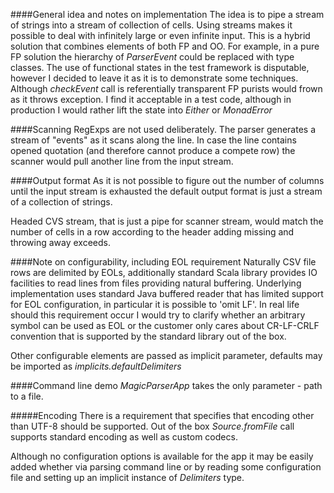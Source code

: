####General idea and notes on implementation
The idea is to pipe a stream of strings into a stream of collection of cells. Using streams makes it possible to deal 
with infinitely large or even infinite input. 
This is a hybrid solution that combines elements of both FP and OO. For example, in a pure FP solution the hierarchy of
_ParserEvent_ could be replaced with type classes.
The use of functional states in the test framework is disputable, however I decided to leave it as it is to demonstrate 
some techniques. Although _checkEvent_ call is referentially transparent FP purists would frown as it throws exception.
I find it acceptable in a test code, although in production I would rather lift the state into _Either_ or _MonadError_ 
 
####Scanning
RegExps are not used deliberately.
The parser generates a stream of "events" as it scans along the line. In case the line contains opened quotation (and 
therefore cannot produce a compete row) the scanner would pull another line from the input stream.   

####Output format
As it is not possible to figure out the number of columns until the input stream is exhausted the default output format
is just a stream of a collection of strings.
  
Headed CVS stream, that is just a pipe for scanner stream, would match the number of cells in a row according to the 
header adding missing and throwing away exceeds.

####Note on configurability, including EOL requirement
Naturally CSV file rows are delimited by EOLs, additionally standard Scala library provides IO facilities to read lines 
from files providing natural buffering.
Underlying implementation uses standard Java buffered reader that has limited support for
EOL configuration, in particular it is possible to 'omit LF'. In real life should this requirement occur I would try to 
clarify whether an arbitrary symbol can be used as EOL or the customer only cares about CR-LF-CRLF convention that is 
supported by the standard library out of the box.   

Other configurable elements are passed as implicit parameter, defaults may be imported as _implicits.defaultDelimiters_


####Command line demo
*MagicParserApp* takes the only parameter - path to a file. 

#####Encoding
There is a requirement that specifies that encoding other than UTF-8 should be supported. Out of the box 
_Source.fromFile_ call supports standard encoding as well as custom codecs. 

Although no configuration options is available for the app it may be easily added whether via parsing command line or 
by reading some configuration file and setting up an implicit instance of _Delimiters_ type.    